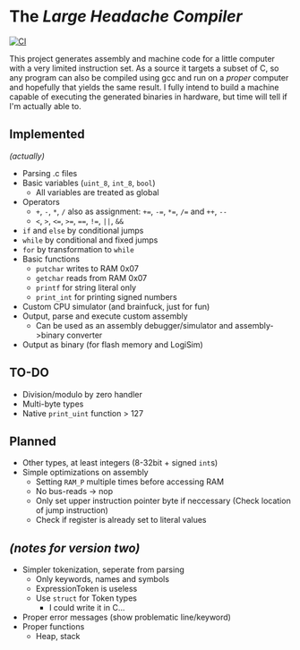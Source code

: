# The _Large Headache Compiler_

[![CI](https://github.com/Ryz3D/LHC/actions/workflows/main.yml/badge.svg)](https://github.com/Ryz3D/LHC/actions/workflows/main.yml)

This project generates assembly and machine code for a little computer with a very limited instruction set. As a source it targets a subset of C, so any program can also be compiled using gcc and run on a _proper_ computer and hopefully that yields the same result.
I fully intend to build a machine capable of executing the generated binaries in hardware, but time will tell if I'm actually able to.

## Implemented

_(actually)_

- Parsing .c files
- Basic variables (`uint_8`, `int_8`, `bool`)
  - All variables are treated as global
- Operators
  - `+`, `-`, `*`, `/` also as assignment: `+=`, `-=`, `*=`, `/=` and `++`, `--`
  - `<`, `>`, `<=`, `>=`, `==`, `!=`, `||`, `&&`
- `if` and `else` by conditional jumps
- `while` by conditional and fixed jumps
- `for` by transformation to `while`
- Basic functions
  - `putchar` writes to RAM 0x07
  - `getchar` reads from RAM 0x07
  - `printf` for string literal only
  - `print_int` for printing signed numbers
- Custom CPU simulator (and brainfuck, just for fun)
- Output, parse and execute custom assembly
  - Can be used as an assembly debugger/simulator and assembly->binary converter
- Output as binary (for flash memory and LogiSim)

## TO-DO

- Division/modulo by zero handler
- Multi-byte types
- Native `print_uint` function > 127

## Planned

- Other types, at least integers (8-32bit + signed `int`s)
- Simple optimizations on assembly
  - Setting `RAM_P` multiple times before accessing RAM
  - No bus-reads -> nop
  - Only set upper instruction pointer byte if neccessary (Check location of jump instruction)
  - Check if register is already set to literal values

## _(notes for version two)_

- Simpler tokenization, seperate from parsing
  - Only keywords, names and symbols
  - ExpressionToken is useless
  - Use `struct` for Token types
    - I could write it in C...
- Proper error messages (show problematic line/keyword)
- Proper functions
  - Heap, stack
